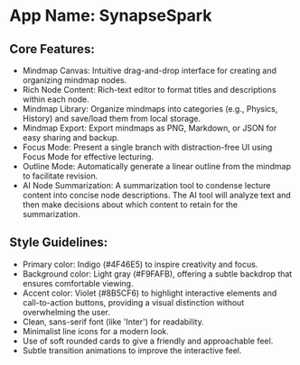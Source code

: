 # **App Name**: SynapseSpark

## Core Features:

- Mindmap Canvas: Intuitive drag-and-drop interface for creating and organizing mindmap nodes.
- Rich Node Content: Rich-text editor to format titles and descriptions within each node.
- Mindmap Library: Organize mindmaps into categories (e.g., Physics, History) and save/load them from local storage.
- Mindmap Export: Export mindmaps as PNG, Markdown, or JSON for easy sharing and backup.
- Focus Mode: Present a single branch with distraction-free UI using Focus Mode for effective lecturing.
- Outline Mode: Automatically generate a linear outline from the mindmap to facilitate revision.
- AI Node Summarization: A summarization tool to condense lecture content into concise node descriptions. The AI tool will analyze text and then make decisions about which content to retain for the summarization.

## Style Guidelines:

- Primary color: Indigo (#4F46E5) to inspire creativity and focus.
- Background color: Light gray (#F9FAFB), offering a subtle backdrop that ensures comfortable viewing.
- Accent color: Violet (#8B5CF6) to highlight interactive elements and call-to-action buttons, providing a visual distinction without overwhelming the user.
- Clean, sans-serif font (like 'Inter') for readability.
- Minimalist line icons for a modern look.
- Use of soft rounded cards to give a friendly and approachable feel.
- Subtle transition animations to improve the interactive feel.